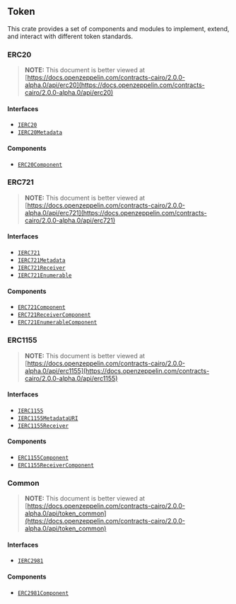 ## Token

This crate provides a set of components and modules to implement, extend, and interact with different token
standards.

### ERC20

> **NOTE:** This document is better viewed at [https://docs.openzeppelin.com/contracts-cairo/2.0.0-alpha.0/api/erc20](https://docs.openzeppelin.com/contracts-cairo/2.0.0-alpha.0/api/erc20)

#### Interfaces

- [`IERC20`](https://docs.openzeppelin.com/contracts-cairo/2.0.0-alpha.0/api/erc20#IERC20)
- [`IERC20Metadata`](https://docs.openzeppelin.com/contracts-cairo/2.0.0-alpha.0/api/erc20#IERC20Metadata)

#### Components

- [`ERC20Component`](https://docs.openzeppelin.com/contracts-cairo/2.0.0-alpha.0/api/erc20#ERC20Component)

### ERC721

> **NOTE:** This document is better viewed at [https://docs.openzeppelin.com/contracts-cairo/2.0.0-alpha.0/api/erc721](https://docs.openzeppelin.com/contracts-cairo/2.0.0-alpha.0/api/erc721)

#### Interfaces

- [`IERC721`](https://docs.openzeppelin.com/contracts-cairo/2.0.0-alpha.0/api/erc721#IERC721)
- [`IERC721Metadata`](https://docs.openzeppelin.com/contracts-cairo/2.0.0-alpha.0/api/erc721#IERC721Metadata)
- [`IERC721Receiver`](https://docs.openzeppelin.com/contracts-cairo/2.0.0-alpha.0/api/erc721#IERC721Receiver)
- [`IERC721Enumerable`](https://docs.openzeppelin.com/contracts-cairo/2.0.0-alpha.0/api/erc721#IERC721Enumerable)

#### Components

- [`ERC721Component`](https://docs.openzeppelin.com/contracts-cairo/2.0.0-alpha.0/api/erc721#ERC721Component)
- [`ERC721ReceiverComponent`](https://docs.openzeppelin.com/contracts-cairo/2.0.0-alpha.0/api/erc721#ERC721ReceiverComponent)
- [`ERC721EnumerableComponent`](https://docs.openzeppelin.com/contracts-cairo/2.0.0-alpha.0/api/erc721#ERC721EnumerableComponent)

### ERC1155

> **NOTE:** This document is better viewed at [https://docs.openzeppelin.com/contracts-cairo/2.0.0-alpha.0/api/erc1155](https://docs.openzeppelin.com/contracts-cairo/2.0.0-alpha.0/api/erc1155)

#### Interfaces

- [`IERC1155`](https://docs.openzeppelin.com/contracts-cairo/2.0.0-alpha.0/api/erc1155#IERC1155)
- [`IERC1155MetadataURI`](https://docs.openzeppelin.com/contracts-cairo/2.0.0-alpha.0/api/erc1155#IERC1155MetadataURI)
- [`IERC1155Receiver`](https://docs.openzeppelin.com/contracts-cairo/2.0.0-alpha.0/api/erc1155#IERC1155Receiver)

#### Components

- [`ERC1155Component`](https://docs.openzeppelin.com/contracts-cairo/2.0.0-alpha.0/api/erc1155#ERC1155Component)
- [`ERC1155ReceiverComponent`](https://docs.openzeppelin.com/contracts-cairo/2.0.0-alpha.0/api/erc1155#ERC1155ReceiverComponent)

### Common

> **NOTE:** This document is better viewed at [https://docs.openzeppelin.com/contracts-cairo/2.0.0-alpha.0/api/token_common](https://docs.openzeppelin.com/contracts-cairo/2.0.0-alpha.0/api/token_common)

#### Interfaces

- [`IERC2981`](https://docs.openzeppelin.com/contracts-cairo/2.0.0-alpha.0/api/token_common#IERC2981)

#### Components

- [`ERC2981Component`](https://docs.openzeppelin.com/contracts-cairo/2.0.0-alpha.0/api/token_common#ERC2981Component)
